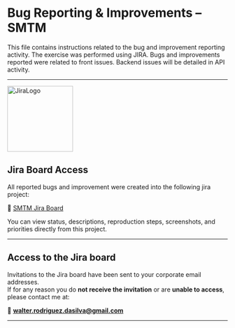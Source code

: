# Bug Reporting & Improvements – SMTM

This file contains instructions related to the bug and improvement reporting activity. 
The exercise was performed using JIRA. Bugs and improvements reported were related to front issues. 
Backend issues will be detailed in API activity. 

---
<img src="https://1000marcas.net/wp-content/uploads/2021/07/Atlassian-Logo-2010s1.png" alt="JiraLogo" width="150"/>

## Jira Board Access

All reported bugs and improvement were created into the following jira project: 

🔗 [SMTM Jira Board](https://smtm.atlassian.net/jira/software/projects/SMTM/boards/1)

You can view status, descriptions, reproduction steps, screenshots, and priorities directly from this project.

---

## Access to the Jira board

Invitations to the Jira board have been sent to your corporate email addresses.  
If for any reason you do **not receive the invitation** or are **unable to access**, please contact me at:

📧 **walter.rodriguez.dasilva@gmail.com**

---